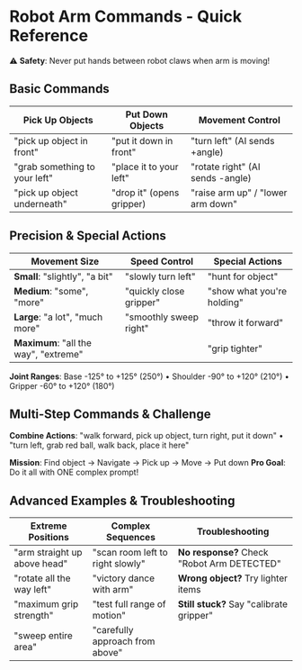 # Robot Arm Commands - Quick Reference

⚠️ **Safety**: Never put hands between robot claws when arm is moving!

## Basic Commands

| Pick Up Objects | Put Down Objects | Movement Control |
|---|---|---|
| "pick up object in front" | "put it down in front" | "turn left" (AI sends +angle) |
| "grab something to your left" | "place it to your left" | "rotate right" (AI sends -angle) |
| "pick up object underneath" | "drop it" (opens gripper) | "raise arm up" / "lower arm down" |

## Precision & Special Actions

| Movement Size | Speed Control | Special Actions |
|---|---|---|
| **Small**: "slightly", "a bit" | "slowly turn left" | "hunt for object" |
| **Medium**: "some", "more" | "quickly close gripper" | "show what you're holding" |
| **Large**: "a lot", "much more" | "smoothly sweep right" | "throw it forward" |
| **Maximum**: "all the way", "extreme" | | "grip tighter" |

**Joint Ranges**: Base -125° to +125° (250°) • Shoulder -90° to +120° (210°) • Gripper -60° to +120° (180°)

## Multi-Step Commands & Challenge

**Combine Actions**: "walk forward, pick up object, turn right, put it down" • "turn left, grab red ball, walk back, place it here"

**Mission**: Find object → Navigate → Pick up → Move → Put down **Pro Goal**: Do it all with ONE complex prompt!

## Advanced Examples & Troubleshooting

| Extreme Positions | Complex Sequences | Troubleshooting |
|---|---|---|
| "arm straight up above head" | "scan room left to right slowly" | **No response?** Check "Robot Arm DETECTED" |
| "rotate all the way left" | "victory dance with arm" | **Wrong object?** Try lighter items |
| "maximum grip strength" | "test full range of motion" | **Still stuck?** Say "calibrate gripper" |
| "sweep entire area" | "carefully approach from above" | |
